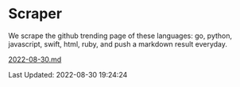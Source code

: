 # Scraper

We scrape the github trending page of these languages: go, python, javascript, swift, html, ruby, and push a markdown result everyday.

[2022-08-30.md](https://github.com/henson/Scraper/blob/master/2022-08-30.md)

Last Updated: 2022-08-30 19:24:24
